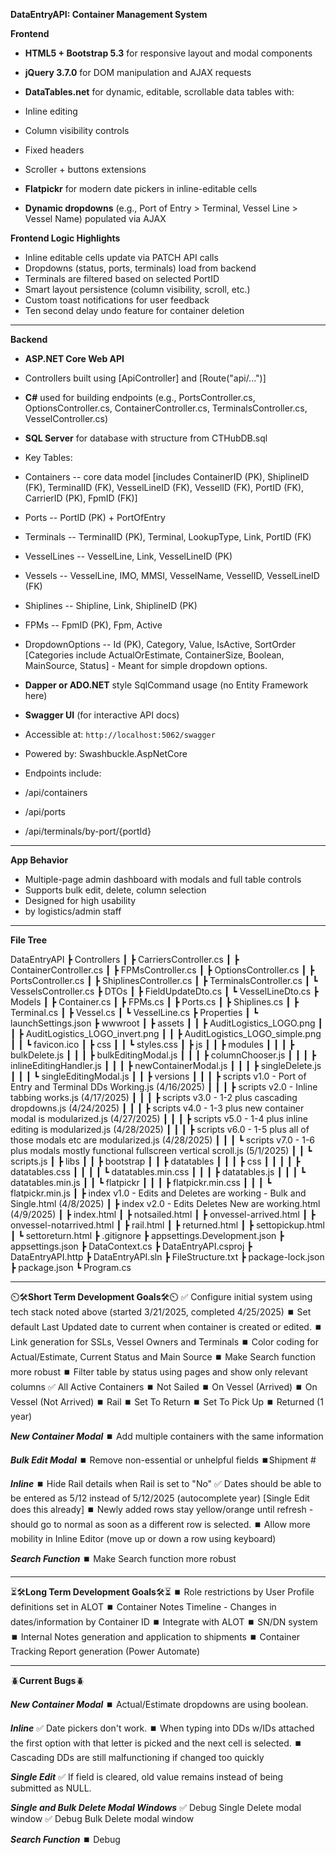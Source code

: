 **DataEntryAPI: Container Management System**

**Frontend**

-   **HTML5 + Bootstrap 5.3** for responsive layout and modal components
-   **jQuery 3.7.0** for DOM manipulation and AJAX requests
-   **DataTables.net** for dynamic, editable, scrollable data tables with:

-   Inline editing
-   Column visibility controls
-   Fixed headers
-   Scroller + buttons extensions

-   **Flatpickr** for modern date pickers in inline-editable cells
-   **Dynamic dropdowns** (e.g., Port of Entry > Terminal, Vessel Line > Vessel Name) populated via AJAX

**Frontend Logic Highlights**

-   Inline editable cells update via PATCH API calls
-   Dropdowns (status, ports, terminals) load from backend
-   Terminals are filtered based on selected PortID
-   Smart layout persistence (column visibility, scroll, etc.)
-   Custom toast notifications for user feedback
-   Ten second delay undo feature for container deletion

* * * * *

**Backend**

-   **ASP.NET Core Web API**
-   Controllers built using [ApiController] and [Route("api/...")]
-   **C#** used for building endpoints (e.g., PortsController.cs, OptionsController.cs, ContainerController.cs, TerminalsController.cs, VesselController.cs)
-   **SQL Server** for database with structure from CTHubDB.sql

-   Key Tables:

-   Containers -- core data model [includes ContainerID (PK), ShiplineID (FK), TerminalID (FK), VesselLineID (FK), VesselID (FK), PortID (FK), CarrierID (PK), FpmID (FK)]
-   Ports -- PortID (PK) + PortOfEntry
-   Terminals -- TerminalID (PK), Terminal, LookupType, Link, PortID (FK)
-   VesselLines -- VesselLine, Link, VesselLineID (PK)
-   Vessels -- VesselLine, IMO, MMSI, VesselName, VesselID, VesselLineID (FK)
-   Shiplines -- Shipline, Link, ShiplineID (PK)
-   FPMs -- FpmID (PK), Fpm, Active
-   DropdownOptions -- Id (PK), Category, Value, IsActive, SortOrder [Categories include ActualOrEstimate, ContainerSize, Boolean, MainSource, Status] - Meant for simple dropdown options.

-   **Dapper or ADO.NET** style SqlCommand usage (no Entity Framework here)
-   **Swagger UI** (for interactive API docs)

-   Accessible at: `http://localhost:5062/swagger`
-   Powered by: Swashbuckle.AspNetCore

-   Endpoints include:

-   /api/containers
-   /api/ports
-   /api/terminals/by-port/{portId}

* * * * *

**App Behavior**

-   Multiple-page admin dashboard with modals and full table controls
-   Supports bulk edit, delete, column selection
-   Designed for high usability
-   by logistics/admin staff

* * * * *

**File Tree**

DataEntryAPI
 ┣ Controllers
 ┃ ┣ CarriersController.cs
 ┃ ┣ ContainerController.cs
 ┃ ┣ FPMsController.cs
 ┃ ┣ OptionsController.cs
 ┃ ┣ PortsController.cs
 ┃ ┣ ShiplinesController.cs
 ┃ ┣ TerminalsController.cs
 ┃ ┗ VesselsController.cs
 ┣ DTOs
 ┃ ┣ FieldUpdateDto.cs
 ┃ ┗ VesselLineDto.cs
 ┣ Models
 ┃ ┣ Container.cs
 ┃ ┣ FPMs.cs
 ┃ ┣ Ports.cs
 ┃ ┣ Shiplines.cs
 ┃ ┣ Terminal.cs
 ┃ ┣ Vessel.cs
 ┃ ┗ VesselLine.cs
 ┣ Properties
 ┃ ┗ launchSettings.json
 ┣ wwwroot
 ┃ ┣ assets
 ┃ ┃ ┣ AuditLogistics_LOGO.png
 ┃ ┃ ┣ AuditLogistics_LOGO_invert.png
 ┃ ┃ ┣ AuditLogistics_LOGO_simple.png
 ┃ ┃ ┗ favicon.ico
 ┃ ┣ css
 ┃ ┃ ┗ styles.css
 ┃ ┣ js
 ┃ ┃ ┣ modules
 ┃ ┃ ┃ ┣ bulkDelete.js
 ┃ ┃ ┃ ┣ bulkEditingModal.js
 ┃ ┃ ┃ ┣ columnChooser.js
 ┃ ┃ ┃ ┣ inlineEditingHandler.js
 ┃ ┃ ┃ ┣ newContainerModal.js
 ┃ ┃ ┃ ┣ singleDelete.js
 ┃ ┃ ┃ ┗ singleEditingModal.js
 ┃ ┃ ┣ versions
 ┃ ┃ ┃ ┣ scripts v1.0 - Port of Entry and Terminal DDs Working.js (4/16/2025)
 ┃ ┃ ┃ ┣ scripts v2.0 - Inline tabbing works.js (4/17/2025)
 ┃ ┃ ┃ ┣ scripts v3.0 - 1-2 plus cascading dropdowns.js (4/24/2025)
 ┃ ┃ ┃ ┣ scripts v4.0 - 1-3 plus new container modal is modularized.js (4/27/2025)
 ┃ ┃ ┃ ┣ scripts v5.0 - 1-4 plus inline editing is modularized.js (4/28/2025)
 ┃ ┃ ┃ ┣ scripts v6.0 - 1-5 plus all of those modals etc are modularized.js (4/28/2025)
 ┃ ┃ ┃ ┗ scripts v7.0 - 1-6 plus modals mostly functional fullscreen vertical scroll.js (5/1/2025)
 ┃ ┃ ┗ scripts.js
 ┃ ┣ libs
 ┃ ┃ ┣ bootstrap
 ┃ ┃ ┣ datatables
 ┃ ┃ ┃ ┣ css
 ┃ ┃ ┃ ┃ ┣ datatables.css
 ┃ ┃ ┃ ┃ ┗ datatables.min.css
 ┃ ┃ ┃ ┣ datatables.js
 ┃ ┃ ┃ ┗ datatables.min.js
 ┃ ┃ ┗ flatpickr
 ┃ ┃ ┃ ┣ flatpickr.min.css
 ┃ ┃ ┃ ┗ flatpickr.min.js
 ┃ ┣ index v1.0 - Edits and Deletes are working - Bulk and Single.html (4/8/2025)
 ┃ ┣ index v2.0 - Edits Deletes New are working.html (4/9/2025)
 ┃ ┣ index.html
 ┃ ┣ notsailed.html
 ┃ ┣ onvessel-arrived.html
 ┃ ┣ onvessel-notarrived.html
 ┃ ┣ rail.html
 ┃ ┣ returned.html
 ┃ ┣ settopickup.html
 ┃ ┗ settoreturn.html
 ┣ .gitignore
 ┣ appsettings.Development.json
 ┣ appsettings.json
 ┣ DataContext.cs
 ┣ DataEntryAPI.csproj
 ┣ DataEntryAPI.http
 ┣ DataEntryAPI.sln
 ┣ FileStructure.txt
 ┣ package-lock.json
 ┣ package.json
 ┗ Program.cs
 
* * * * *
 
⏲️🛠️**Short Term Development Goals**🛠️⏲️
 ✅ Configure initial system using tech stack noted above (started 3/21/2025, completed 4/25/2025)
 ⏹️ Set default Last Updated date to current when container is created or edited.
 ⏹️ Link generation for SSLs, Vessel Owners and Terminals
 ⏹️ Color coding for Actual/Estimate, Current Status and Main Source
 ⏹️ Make Search function more robust
 ⏹️ Filter table by status using pages and show only relevant columns
    ✅ All Active Containers
    ⏹️ Not Sailed
    ⏹️ On Vessel (Arrived)
    ⏹️ On Vessel (Not Arrived)
    ⏹️ Rail
    ⏹️ Set To Return
    ⏹️ Set To Pick Up
    ⏹️ Returned (1 year)
    
 ***New Container Modal***
 ⏹️ Add multiple containers with the same information
 
 ***Bulk Edit Modal***
 ⏹️ Remove non-essential or unhelpful fields
    ⏹️Shipment #
 
 ***Inline***
 ⏹️ Hide Rail details when Rail is set to "No"
 ✅ Dates should be able to be entered as 5/12 instead of 5/12/2025 (autocomplete year) [Single Edit does this already]
 ⏹️ Newly added rows stay yellow/orange until refresh - should go to normal as soon as a different row is selected.
 ⏹️ Allow more mobility in Inline Editor (move up or down a row using keyboard)

 ***Search Function***
 ⏹️ Make Search function more robust 

* * * * *

⏳🛠️**Long Term Development Goals**🛠️⏳
⏹️ Role restrictions by User Profile definitions set in ALOT
⏹️ Container Notes Timeline - Changes in dates/information by Container ID
⏹️ Integrate with ALOT
   ⏹️ SN/DN system
   ⏹️ Internal Notes generation and application to shipments
⏹️ Container Tracking Report generation (Power Automate)

* * * * *

🪲**Current Bugs**🪲

***New Container Modal***
⏹️ Actual/Estimate dropdowns are using boolean.
 
***Inline***
✅ Date pickers don't work.
⏹️ When typing into DDs w/IDs attached the first option with that letter is picked and the next cell is selected.
⏹️ Cascading DDs are still malfunctioning if changed too quickly
 
***Single Edit***
✅ If field is cleared, old value remains instead of being submitted as NULL.
 
***Single and Bulk Delete Modal Windows***
✅ Debug Single Delete modal window
✅ Debug Bulk Delete modal window
 
***Search Function***
⏹️ Debug
